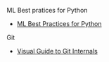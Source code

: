 ML Best pratices for Python
- [ML Best Practices for Python](https://www.kdnuggets.com/2020/05/10-useful-machine-learning-practices-python-developers.html)


Git
- [Visual Guide to Git Internals](https://www.freecodecamp.org/news/git-internals-objects-branches-create-repo/)
